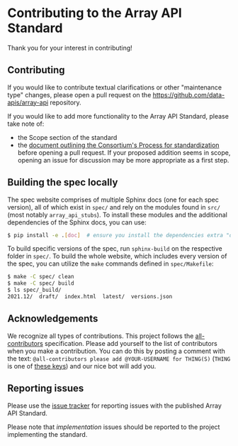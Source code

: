 # Contributing to the Array API Standard

Thank you for your interest in contributing!


## Contributing

If you would like to contribute textual clarifications or other "maintenance
type" changes, please open a pull request on the
https://github.com/data-apis/array-api repository.

If you would like to add more functionality to the Array API Standard, please
take note of:
- the Scope section of the standard
- the [document outlining the Consortium's Process for standardization](https://github.com/data-apis/governance/blob/master/process_document.md)
before opening a pull request. If your proposed addition seems in scope,
opening an issue for discussion may be more appropriate as a first step.


## Building the spec locally

The spec website comprises of multiple Sphinx docs (one for each spec version),
all of which exist in `spec/` and rely on the modules found in `src/` (most
notably `array_api_stubs`). To install these modules and the additional
dependencies of the Sphinx docs, you can use:

```sh
$ pip install -e .[doc]  # ensure you install the dependencies extra "doc"
```

To build specific versions of the spec, run `sphinx-build` on the respective
folder in `spec/`. To build the whole website, which includes every version of
the spec, you can utilize the `make` commands defined in `spec/Makefile`:

```sh
$ make -C spec/ clean
$ make -C spec/ build
$ ls spec/_build/
2021.12/  draft/  index.html  latest/  versions.json
```


## Acknowledgements

We recognize all types of contributions. This project follows the
[all-contributors](https://github.com/all-contributors/all-contributors)
specification. Please add yourself to the list of contributors when you make
a contribution. You can do this by posting a comment with the text:
`@all-contributors please add @YOUR-USERNAME for THING(S)` (`THING` is one of
[these keys](https://allcontributors.org/docs/en/emoji-key)) and our nice bot
will add you.


## Reporting issues

Please use the [issue tracker](https://github.com/data-apis/array-api/issues)
for reporting issues with the published Array API Standard.

Please note that *implementation* issues should be reported to the project
implementing the standard.
